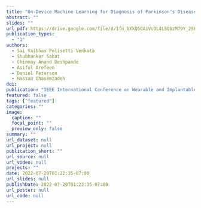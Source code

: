 ```yaml
---
title: "On-Device Machine Learning for Diagnosis of Parkinson's Disease from Hand Drawn Artifacts"
abstract: ""
slides: ""
url_pdf: https://drive.google.com/file/d/1fn_bXkQ5CAiVcOL4L5QbzM79Y_2SFyNU/view?usp=sharing
publication_types:
  - "1"
authors:
  - Sai Vaibhav Polisetti Venkata
  - Shubhankar Sabat
  - Chinmay Anand Deshpande
  - Asiful Arefeen
  - Daniel Peterson
  - Hassan Ghasemzadeh
doi: 
publication: "IEEE International Conference on Wearable and Implantable Body Sensor Networks (BSN’22)"
featured: false
tags: ["featured"]
categories: ""
image:
  caption: ""
  focal_point: ""
  preview_only: false
summary: ""
url_dataset: null
url_project: null
publication_short: ""
url_source: null
url_video: null
projects: ""
date: 2022-07-20T01:22:35-07:00
url_slides: null
publishDate: 2022-07-20T01:22:35-07:00
url_poster: null
url_code: null
---
```

